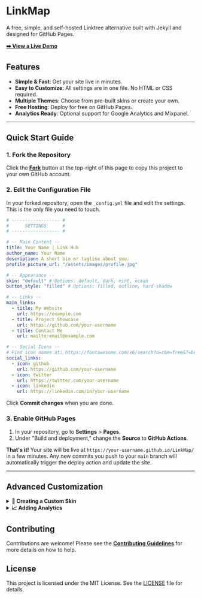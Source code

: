 # LinkMap

A free, simple, and self-hosted Linktree alternative built with Jekyll and designed for GitHub Pages.

[**➡️ View a Live Demo**](https://MrAdityaSaritaSingh.github.io/LinkMap/) <!-- TODO: Replace with your demo link -->

## Features

-   **Simple & Fast**: Get your site live in minutes.
-   **Easy to Customize**: All settings are in one file. No HTML or CSS required.
-   **Multiple Themes**: Choose from pre-built skins or create your own.
-   **Free Hosting**: Deploy for free on GitHub Pages.
-   **Analytics Ready**: Optional support for Google Analytics and Mixpanel.

---

## Quick Start Guide

### 1. Fork the Repository

Click the **[Fork](https://github.com/MrAdityaSaritaSingh/LinkMap/fork)** button at the top-right of this page to copy this project to your own GitHub account.

### 2. Edit the Configuration File

In your forked repository, open the `_config.yml` file and edit the settings. This is the only file you need to touch.

```yaml
# ------------------ #
#      SETTINGS      #
# ------------------ #

# -- Main Content --
title: Your Name | Link Hub
author_name: Your Name
description: A short bio or tagline about you.
profile_picture_url: "/assets/images/profile.jpg"

# -- Appearance --
skin: "default" # Options: default, dark, mint, ocean
button_style: "filled" # Options: filled, outline, hard-shadow

# -- Links --
main_links:
  - title: My Website
    url: https://example.com
  - title: Project Showcase
    url: https://github.com/your-username
  - title: Contact Me
    url: mailto:email@example.com

# -- Social Icons --
# Find icon names at: https://fontawesome.com/v6/search?o=r&m=free&f=brands
social_links:
  - icon: github
    url: https://github.com/your-username
  - icon: twitter
    url: https://twitter.com/your-username
  - icon: linkedin
    url: https://linkedin.com/in/your-username
```

Click **Commit changes** when you are done.

### 3. Enable GitHub Pages

1.  In your repository, go to **Settings** > **Pages**.
2.  Under "Build and deployment," change the **Source** to **GitHub Actions**.

**That's it!** Your site will be live at `https://your-username.github.io/LinkMap/` in a few minutes. Any new commits you push to your `main` branch will automatically trigger the deploy action and update the site.

---

## Advanced Customization

<details>
<summary><strong>🎨 Creating a Custom Skin</strong></summary>

1.  Go to the `_sass/skins/` directory.
2.  Copy `custom.scss` and rename it (e.g., `my-theme.scss`).
3.  Edit the color variables in your new file.
4.  In `_config.yml`, set `skin: "my-theme"`.
</details>

<details>
<summary><strong>📈 Adding Analytics</strong></summary>

1.  In `_config.yml`, find the `analytics` section.
2.  Set the `provider` to `"google"` or `"mixpanel"`.
3.  Paste your tracking ID or token into the correct field.
</details>

## Contributing

Contributions are welcome! Please see the [**Contributing Guidelines**](CONTRIBUTING.md) for more details on how to help.

## License

This project is licensed under the MIT License. See the [LICENSE](LICENSE) file for details.